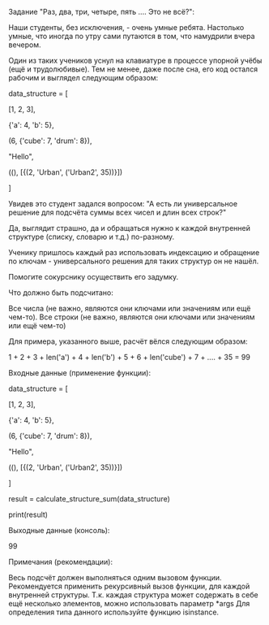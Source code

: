 Задание "Раз, два, три, четыре, пять .... Это не всё?":

Наши студенты, без исключения, - очень умные ребята. Настолько умные, что иногда по утру сами путаются в том, что намудрили вчера вечером.

Один из таких учеников уснул на клавиатуре в процессе упорной учёбы (ещё и трудолюбивые). Тем не менее, даже после сна, его код остался рабочим и выглядел следующим образом:



data_structure = [

  [1, 2, 3],

  {'a': 4, 'b': 5},

  (6, {'cube': 7, 'drum': 8}),

  "Hello",

  ((), [{(2, 'Urban', ('Urban2', 35))}])

]



Увидев это студент задался вопросом: "А есть ли универсальное решение для подсчёта суммы всех чисел и длин всех строк?"

Да, выглядит страшно, да и обращаться нужно к каждой внутренней структуре (списку, словарю и т.д.) по-разному.



Ученику пришлось каждый раз использовать индексацию и обращение по ключам - универсального решения для таких структур он не нашёл.



Помогите сокурснику осуществить его задумку.



Что должно быть подсчитано:

Все числа (не важно, являются они ключами или значениям или ещё чем-то).
Все строки (не важно, являются они ключами или значениям или ещё чем-то)


Для примера, указанного выше, расчёт вёлся следующим образом:

1 + 2 + 3 + len('a') + 4 + len('b') + 5 + 6 + len('cube') + 7 + .... + 35 = 99



Входные данные (применение функции):

data_structure = [

[1, 2, 3],

{'a': 4, 'b': 5},

(6, {'cube': 7, 'drum': 8}),

"Hello",

((), [{(2, 'Urban', ('Urban2', 35))}])

]



result = calculate_structure_sum(data_structure)

print(result)





Выходные данные (консоль):

99





Примечания (рекомендации):

Весь подсчёт должен выполняться одним вызовом функции.
Рекомендуется применить рекурсивный вызов функции, для каждой внутренней структуры.
Т.к. каждая структура может содержать в себе ещё несколько элементов, можно использовать параметр *args
Для определения типа данного используйте функцию isinstance.
